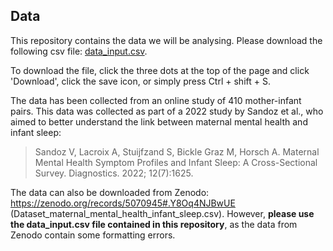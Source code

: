<!-- WELCOME  -->
## Data

This repository contains the data we will be analysing. Please download the following csv file: [data_input.csv](https://github.com/UoM-R-Workshop/Data/blob/dc90c6254e8ad9c5d305809a228d93863f41b910/data_input.csv).

To download the file, click the three dots at the top of the page and click 'Download', click the save icon, or simply press Ctrl + shift + S.

The data has been collected from an online study of 410 mother-infant pairs. This data was collected as part of a 2022 study by Sandoz et al., who aimed to better understand the link between maternal mental health and infant sleep:

> Sandoz V, Lacroix A, Stuijfzand S, Bickle Graz M, Horsch A. Maternal Mental Health Symptom Profiles and Infant Sleep: A Cross-Sectional Survey. Diagnostics. 2022; 12(7):1625.

The data can also be downloaded from Zenodo: https://zenodo.org/records/5070945#.Y8Oq4NJBwUE  (Dataset_maternal_mental_health_infant_sleep.csv). However, **please use the data_input.csv file contained in this repository**, as the data from Zenodo contain some formatting errors.

